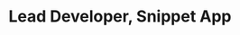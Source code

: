 ---
layout: default
image: jonathon.jpg
name: Jonathon Gray
title: Lead Developer, Snippet App

social: 
  - account: twitter
    username: jdgray
  - account: facebook
    username: jonathon.gray
  - account: github
    username: jdgray
  - account: instagram
    username: jdgray03
  - account: spotify
    username: jdgray03
    
---